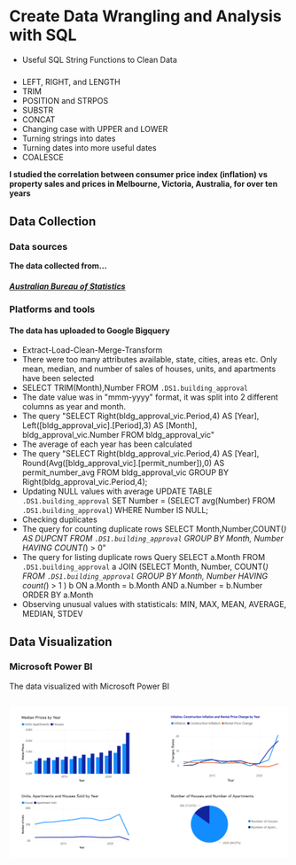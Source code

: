 # Create Data Wrangling and Analysis with SQL
- Useful SQL String Functions to Clean Data
##### 
- LEFT, RIGHT, and LENGTH
- TRIM
- POSITION and STRPOS
- SUBSTR
- CONCAT
- Changing case with UPPER and LOWER
- Turning strings into dates
- Turning dates into more useful dates
- COALESCE
 
**I studied the correlation between consumer price index (inflation) vs property sales and prices in Melbourne, Victoria, Australia, for over ten years**

## Data Collection
### Data sources
**The data collected from...**
##### [Australian Bureau of Statistics](https://www.abs.gov.au/statistics/economy/price-indexes-and-inflation/consumer-price-index-australia/sep-quarter-2022#using-price-indexes)
### Platforms and tools

#### The data has uploaded to Google Bigquery
- Extract-Load-Clean-Merge-Transform
- There were too many attributes available, state, cities, areas etc. Only mean, median, and number of sales of houses, units, and apartments have been selected
- SELECT TRIM(Month),Number FROM `.DS1.building_approval`
- The date value was in "mmm-yyyy" format, it was split into 2 different columns as year and month.
- The query "SELECT Right(bldg_approval_vic.Period,4) AS [Year], Left([bldg_approval_vic].[Period],3) AS [Month], bldg_approval_vic.Number FROM bldg_approval_vic" 
- The average of each year has been calculated 
- The query "SELECT Right(bldg_approval_vic.Period,4) AS [Year], Round(Avg([bldg_approval_vic].[permit_number]),0) AS permit_number_avg FROM bldg_approval_vic GROUP BY Right(bldg_approval_vic.Period,4);
- Updating NULL values with average 
UPDATE TABLE `.DS1.building_approval`
SET Number = (SELECT avg(Number) FROM `.DS1.building_approval`)
WHERE Number IS NULL;
- Checking duplicates
- The query for counting duplicate rows
SELECT Month,Number,COUNT(*) AS DUPCNT FROM `.DS1.building_approval` GROUP BY Month, Number HAVING COUNT(*) > 0"
- The query for listing duplicate rows
Query SELECT a.Month
FROM `.DS1.building_approval` a
JOIN (SELECT Month, Number, COUNT(*)
FROM `.DS1.building_approval` 
GROUP BY Month, Number
HAVING count(*) > 1 ) b
ON a.Month = b.Month
AND a.Number = b.Number
ORDER BY a.Month
- Observing unusual values with statisticals: MIN, MAX, MEAN, AVERAGE, MEDIAN, STDEV
## Data Visualization
### Microsoft Power BI
The data visualized with Microsoft Power BI
## ![](https://github.com/Ahmet-Ozkaya/Data-Analytics/blob/main/HousingOutlookPowerBI.png)
